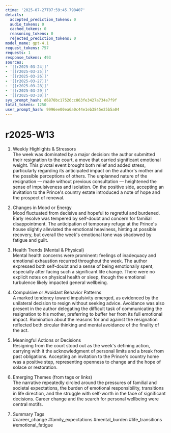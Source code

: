 ```yaml
---
ctime: '2025-07-27T07:59:45.798407'
details:
  accepted_prediction_tokens: 0
  audio_tokens: 0
  cached_tokens: 0
  reasoning_tokens: 0
  rejected_prediction_tokens: 0
model_name: gpt-4.1
request_tokens: 757
requests: 1
response_tokens: 493
sources:
- '[[r2025-03-24]]'
- '[[r2025-03-25]]'
- '[[r2025-03-26]]'
- '[[r2025-03-27]]'
- '[[r2025-03-28]]'
- '[[r2025-03-29]]'
- '[[r2025-03-30]]'
sys_prompt_hash: d6870bc17526cc863fe3427a734e7f9f
total_tokens: 1250
user_prompt_hash: 9996ee00ea6a0c44e1eb3845e25b5a04
---
```

# r2025-W13

1. Weekly Highlights & Stressors  
The week was dominated by a major decision: the author submitted their resignation to the court, a move that carried significant emotional weight. This pivotal event brought both relief and added stress, particularly regarding its anticipated impact on the author's mother and the possible perceptions of others. The unplanned nature of the resignation — made without previous consultation — heightened the sense of impulsiveness and isolation. On the positive side, accepting an invitation to the Prince's country estate introduced a note of hope and the prospect of renewal.

2. Changes in Mood or Energy  
Mood fluctuated from decisive and hopeful to regretful and burdened. Early resolve was tempered by self-doubt and concern for familial disappointment. The anticipation of temporary refuge at the Prince's house slightly alleviated the emotional heaviness, hinting at possible recovery, but overall the week's emotional tone was shadowed by fatigue and guilt.

3. Health Trends (Mental & Physical)  
Mental health concerns were prominent: feelings of inadequacy and emotional exhaustion recurred throughout the week. The author expressed both self-doubt and a sense of being emotionally spent, especially after facing such a significant life change. There were no explicit notes on physical health or sleep, though the emotional turbulence likely impacted general wellbeing.

4. Compulsive or Avoidant Behavior Patterns  
A marked tendency toward impulsivity emerged, as evidenced by the unilateral decision to resign without seeking advice. Avoidance was also present in the author delegating the difficult task of communicating the resignation to his mother, preferring to buffer her from its full emotional impact. Rumination about the reasons for and against the resignation reflected both circular thinking and mental avoidance of the finality of the act.

5. Meaningful Actions or Decisions  
Resigning from the court stood out as the week's defining action, carrying with it the acknowledgment of personal limits and a break from past obligations. Accepting an invitation to the Prince's country home was a positive step, representing openness to change and the hope of solace or restoration.

6. Emerging Themes (from tags or links)  
The narrative repeatedly circled around the pressures of familial and societal expectations, the burden of emotional responsibility, transitions in life direction, and the struggle with self-worth in the face of significant decisions. Career change and the search for personal wellbeing were central motifs.

7. Summary Tags  
#career_change #family_expectations #mental_burden #life_transitions #emotional_fatigue